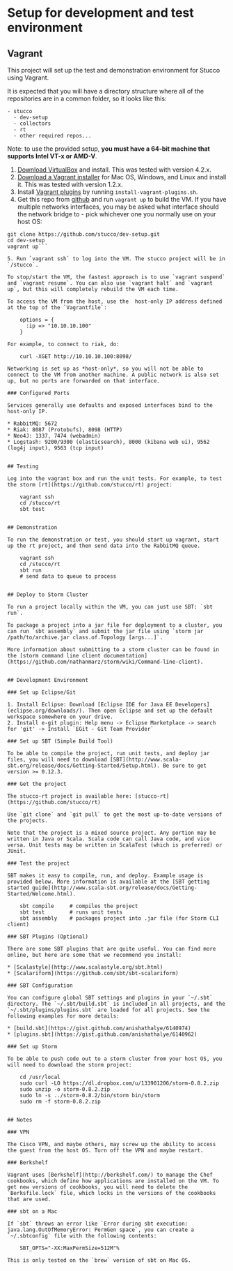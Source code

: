 # Setup for development and test environment


## Vagrant

This project will set up the test and demonstration environment for Stucco using Vagrant. 

It is expected that you will have a directory structure where all of the repositories are in a common folder, so it looks like this:

    - stucco
      - dev-setup
      - collectors
      - rt
      - other required repos...

Note: to use the provided setup, **you must have a 64-bit machine that supports Intel VT-x or AMD-V**.

1. [Download VirtualBox](https://www.virtualbox.org/wiki/Downloads) and install. This was tested with version 4.2.x.
2. [Download a Vagrant installer](http://downloads.vagrantup.com/) for Mac OS, Windows, and Linux and install it. This was tested with version 1.2.x.
3. Install [Vagrant plugins](http://docs.vagrantup.com/v2/plugins/index.html) by running `install-vagrant-plugins.sh`. 
4. Get this repo from [github](https://github.com/stucco/dev-setup) and run `vagrant up` to build the VM. If you have multiple networks interfaces, you may be asked what interface should the network bridge to - pick whichever one you normally use on your host OS:

```mkdir stucco && cd stucco
git clone https://github.com/stucco/dev-setup.git
cd dev-setup
vagrant up```

5. Run `vagrant ssh` to log into the VM. The stucco project will be in `/stucco`.

To stop/start the VM, the fastest approach is to use `vagrant suspend` and `vagrant resume`. You can also use `vagrant halt` and `vagrant up`, but this will completely rebuild the VM each time.

To access the VM from the host, use the  host-only IP address defined at the top of the `Vagrantfile`:

    options = {
      :ip => "10.10.10.100"
    }

For example, to connect to riak, do:

    curl -XGET http://10.10.10.100:8098/

Networking is set up as *host-only*, so you will not be able to connect to the VM from another machine. A public network is also set up, but no ports are forwarded on that interface.

### Configured Ports

Services generally use defaults and exposed interfaces bind to the host-only IP.

* RabbitMQ: 5672
* Riak: 8087 (Protobufs), 8098 (HTTP)
* Neo4J: 1337, 7474 (webadmin)
* Logstash: 9200/9300 (elasticsearch), 8000 (kibana web ui), 9562 (log4j input), 9563 (tcp input)


## Testing

Log into the vagrant box and run the unit tests. For example, to test the storm [rt](https://github.com/stucco/rt) project:

    vagrant ssh
    cd /stucco/rt
    sbt test


## Demonstration

To run the demonstration or test, you should start up vagrant, start up the rt project, and then send data into the RabbitMQ queue.

    vagrant ssh
    cd /stucco/rt
    sbt run
    # send data to queue to process


## Deploy to Storm Cluster

To run a project locally within the VM, you can just use SBT: `sbt run`.

To package a project into a jar file for deployment to a cluster, you can run `sbt assembly` and submit the jar file using `storm jar /path/to/archive.jar class.of.Topology [args...]`.

More information about submitting to a storm cluster can be found in the [storm command line client documentation](https://github.com/nathanmarz/storm/wiki/Command-line-client).


## Development Environment

### Set up Eclipse/Git

1. Install Eclipse: Download [Eclipse IDE for Java EE Developers](eclipse.org/downloads/). Then open Eclipse and set up the default workspace somewhere on your drive.
2. Install e-git plugin: Help menu -> Eclipse Marketplace -> search for 'git' -> Install `EGit - Git Team Provider`

### Set up SBT (Simple Build Tool)

To be able to compile the project, run unit tests, and deploy jar files, you will need to download [SBT](http://www.scala-sbt.org/release/docs/Getting-Started/Setup.html). Be sure to get version >= 0.12.3.

### Get the project

The stucco-rt project is available here: [stucco-rt](https://github.com/stucco/rt)

Use `git clone` and `git pull` to get the most up-to-date versions of the projects.

Note that the project is a mixed source project. Any portion may be written in Java or Scala. Scala code can call Java code, and vice versa. Unit tests may be written in ScalaTest (which is preferred) or JUnit.

### Test the project

SBT makes it easy to compile, run, and deploy. Example usage is provided below. More information is available at the [SBT getting started guide](http://www.scala-sbt.org/release/docs/Getting-Started/Welcome.html).

    sbt compile     # compiles the project
    sbt test        # runs unit tests
    sbt assembly    # packages project into .jar file (for Storm CLI client)

### SBT Plugins (Optional)

There are some SBT plugins that are quite useful. You can find more online, but here are some that we recommend you install:

* [Scalastyle](http://www.scalastyle.org/sbt.html)
* [Scalariform](https://github.com/sbt/sbt-scalariform)

### SBT Configuration

You can configure global SBT settings and plugins in your `~/.sbt` directory. The `~/.sbt/build.sbt` is included in all projects, and the `~/.sbt/plugins/plugins.sbt` are loaded for all projects. See the following examples for more details:

* [build.sbt](https://gist.github.com/anishathalye/6140974)
* [plugins.sbt](https://gist.github.com/anishathalye/6140962)

### Set up Storm

To be able to push code out to a storm cluster from your host OS, you will need to download the storm project:

    cd /usr/local
    sudo curl -LO https://dl.dropbox.com/u/133901206/storm-0.8.2.zip
    sudo unzip -o storm-0.8.2.zip
    sudo ln -s ../storm-0.8.2/bin/storm bin/storm
    sudo rm -f storm-0.8.2.zip


## Notes

### VPN

The Cisco VPN, and maybe others, may screw up the ability to access the guest from the host OS. Turn off the VPN and maybe restart.

### Berkshelf

Vagrant uses [Berkshelf](http://berkshelf.com/) to manage the Chef cookbooks, which define how applications are installed on the VM. To get new versions of cookbooks, you will need to delete the `Berksfile.lock` file, which locks in the versions of the cookbooks that are used.

### sbt on a Mac

If `sbt` throws an error like `Error during sbt execution: java.lang.OutOfMemoryError: PermGen space`, you can create a `~/.sbtconfig` file with the following contents:

    SBT_OPTS="-XX:MaxPermSize=512M"%                                              

This is only tested on the `brew` version of sbt on Mac OS.